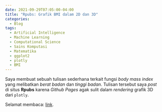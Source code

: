 ```yaml
---
date: 2021-09-29T07:05:00-04:00
title: "Rpubs: Grafik BMI dalam 2D dan 3D"
categories:
  - Blog
tags:
  - Artificial Intelligence
  - Machine Learning
  - Computational Science
  - Sains Komputasi
  - Matematika
  - ggplot2
  - plotly
  - BMI
---
```


Saya membuat sebuah tulisan sederhana terkait fungsi *body mass index*
yang melibatkan *berat badan* dan *tinggi badan*. Tulisan tersebut saya
*post* di situs **Rpubs** karena *Github Pages* agak sulit dalam
*rendering* grafik 3D dari `plotly`.

Selamat membaca: [link](https://rpubs.com/QRA_NFI/bmi).
